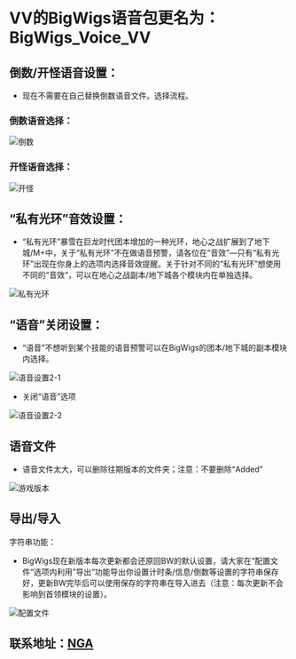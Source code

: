 #  VV的BigWigs语音包更名为：BigWigs_Voice_VV


##   倒数/开怪语音设置：

- 现在不需要在自己替换倒数语音文件。选择流程。
### 倒数语音选择：
![倒数](https://github.com/user-attachments/assets/b421b2fc-7c0d-41eb-a2eb-3434e796ea5e)
### 开怪语音选择：
![开怪](https://github.com/user-attachments/assets/2127c046-9138-46b0-a502-381f48fc48a7)



## “私有光环”音效设置：

- “私有光环”暴雪在巨龙时代团本增加的一种光环，地心之战扩展到了地下城/M+中，关于“私有光环”不在做语音预警，请各位在“音效”—只有“私有光环”出现在你身上的选项内选择音效提醒。关于针对不同的“私有光环”想使用不同的“音效“，可以在地心之战副本/地下城各个模块内在单独选择。

![私有光环](https://github.com/user-attachments/assets/4fde7f88-536b-4cd8-aa34-0cff1fa49b95)



## “语音”关闭设置：
- “语音”不想听到某个技能的语音预警可以在BigWigs的团本/地下城的副本模块内选择。

![语音设置2-1](https://github.com/user-attachments/assets/dbd6849d-a72a-4529-bb0c-0d97176583e4)

- 关闭“语音”选项

![语音设置2-2](https://github.com/user-attachments/assets/d63b8fcd-1734-4109-994d-24a922029ce1)



## 语音文件
- 语音文件太大，可以删除往期版本的文件夹；注意：不要删除“Added”

![游戏版本](https://github.com/user-attachments/assets/238965bd-28b5-46b3-9774-ad660bf64315)



## 导出/导入
字符串功能：
- BigWigs现在新版本每次更新都会还原回BW的默认设置，请大家在“配置文件“选项内利用”导出“功能导出你设置计时条/信息/倒数等设置的字符串保存好，更新BW完毕后可以使用保存的字符串在导入进去（注意：每次更新不会影响到首领模块的设置）。

![配置文件](https://github.com/user-attachments/assets/6b9c0094-8ed3-4750-975c-d07c5bbf80cd)



## 联系地址：[NGA](https://nga.178.com/read.php?tid=15396176&_fp=3)
